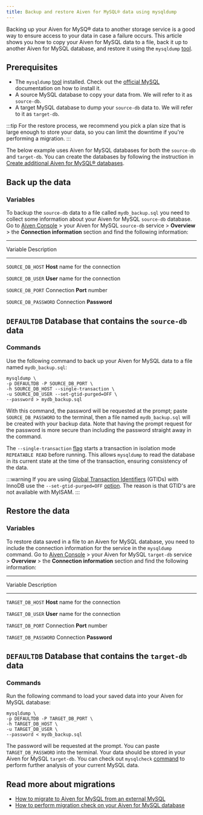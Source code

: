 ```yaml
---
title: Backup and restore Aiven for MySQL® data using mysqldump
---
```


Backing up your Aiven for MySQ® data to another storage service is a
good way to ensure access to your data in case a failure occurs. This
article shows you how to copy your Aiven for MySQL data to a file, back
it up to another Aiven for MySQL database, and restore it using the
`mysqldump`
[tool](https://dev.mysql.com/doc/refman/8.0/en/mysqldump.html).

## Prerequisites

-   The `mysqldump`
    [tool](https://dev.mysql.com/doc/refman/8.0/en/mysqldump.html)
    installed. Check out the [official
    MySQL](https://dev.mysql.com/doc/mysql-shell/8.0/en/mysql-shell-install.html)
    documentation on how to install it.
-   A source MySQL database to copy your data from. We will refer to it
    as `source-db`.
-   A target MySQL database to dump your `source-db` data to. We will
    refer to it as `target-db`.

:::tip
For the restore process, we recommend you pick a plan size that is large
enough to store your data, so you can limit the downtime if you\'re
performing a migration.
:::

The below example uses Aiven for MySQL databases for both the
`source-db` and `target-db`. You can create the databases by following
the instruction in
[Create additional Aiven for MySQL® databases](/docs/products/mysql/howto/create-database).

## Back up the data

### Variables

To backup the `source-db` data to a file called `mydb_backup.sql` you
need to collect some information about your Aiven for MySQL `source-db`
database. Go to [Aiven Console](https://console.aiven.io/) \> your Aiven
for MySQL `source-db` service \> **Overview** \> the **Connection
information** section and find the following information:

  -------------------------------------------------------------------------------
  Variable               Description
  ---------------------- --------------------------------------------------------
  `SOURCE_DB_HOST`       **Host** name for the connection

  `SOURCE_DB_USER`       **User** name for the connection

  `SOURCE_DB_PORT`       Connection **Port** number

  `SOURCE_DB_PASSWORD`   Connection **Password**

  `DEFAULTDB`            Database that contains the `source-db` data
  -------------------------------------------------------------------------------

### Commands

Use the following command to back up your Aiven for MySQL data to a file
named `mydb_backup.sql`:

``` shell
mysqldump \
-p DEFAULTDB -P SOURCE_DB_PORT \
-h SOURCE_DB_HOST --single-transaction \
-u SOURCE_DB_USER --set-gtid-purged=OFF \
--password > mydb_backup.sql
```

With this command, the password will be requested at the prompt; paste
`SOURCE_DB_PASSWORD` to the terminal, then a file named
`mydb_backup.sql` will be created with your backup data. Note that
having the prompt request for the password is more secure than including
the password straight away in the command.

The `--single-transaction`
[flag](https://dev.mysql.com/doc/refman/8.0/en/mysqldump.html#option_mysqldump_single-transaction)
starts a transaction in isolation mode `REPEATABLE READ` before running.
This allows `mysqldump` to read the database in its current state at the
time of the transaction, ensuring consistency of the data.

:::warning
If you are using [Global Transaction
Identifiers](https://dev.mysql.com/doc/refman/5.7/en/replication-gtids-concepts.html)
(GTIDs) with InnoDB use the `--set-gtid-purged=OFF`
[option](https://dev.mysql.com/doc/refman/8.0/en/mysqldump.html#option_mysqldump_set-gtid-purged).
The reason is that GTID\'s are not available with MyISAM.
:::

## Restore the data

### Variables

To restore data saved in a file to an Aiven for MySQL database, you need
to include the connection information for the service in the `mysqldump`
command. Go to [Aiven Console](https://console.aiven.io/) \> your Aiven
for MySQL `target-db` service \> **Overview** \> the **Connection
information** section and find the following information:

  -------------------------------------------------------------------------------
  Variable               Description
  ---------------------- --------------------------------------------------------
  `TARGET_DB_HOST`       **Host** name for the connection

  `TARGET_DB_USER`       **User** name for the connection

  `TARGET_DB_PORT`       Connection **Port** number

  `TARGET_DB_PASSWORD`   Connection **Password**

  `DEFAULTDB`            Database that contains the `target-db` data
  -------------------------------------------------------------------------------

### Commands

Run the following command to load your saved data into your Aiven for
MySQL database:

``` shell
mysqldump \
-p DEFAULTDB -P TARGET_DB_PORT \
-h TARGET_DB_HOST \
-u TARGET_DB_USER \
--password < mydb_backup.sql
```

The password will be requested at the prompt. You can paste
`TARGET_DB_PASSWORD` into the terminal. Your data should be stored in
your Aiven for MySQL `target-db`. You can check out `mysqlcheck`
[command](https://dev.mysql.com/doc/refman/8.0/en/mysqlcheck.html) to
perform further analysis of your current MySQL data.

## Read more about migrations

-   [How to migrate to Aiven for MySQL from an external MySQL](/docs/products/mysql/howto/migrate-from-external-mysql)
-   [How to perform migration check on your Aiven for MySQL database](/docs/products/mysql/howto/migrate-from-external-mysql)
